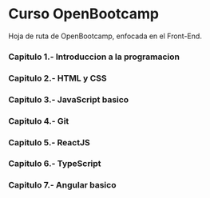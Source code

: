 # Curso OpenBootcamp
Hoja de ruta de OpenBootcamp, enfocada en el Front-End.

### Capitulo 1.- Introduccion a la programacion
### Capitulo 2.- HTML y CSS
### Capitulo 3.- JavaScript basico
### Capitulo 4.- Git
### Capitulo 5.- ReactJS
### Capitulo 6.- TypeScript
### Capitulo 7.- Angular basico
